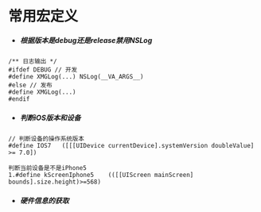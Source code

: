 # 常用宏定义

- ##### 根据版本是debug还是release禁用NSLog

```objc
/** 日志输出 */
#ifdef DEBUG // 开发
#define XMGLog(...) NSLog(__VA_ARGS__)
#else // 发布
#define XMGLog(...)
#endif
```


- ##### 判断iOS版本和设备

```objc
// 判断设备的操作系统版本
#define IOS7   ([[[UIDevice currentDevice].systemVersion doubleValue] >= 7.0])

判断当前设备是不是iPhone5
1.#define kScreenIphone5    (([[UIScreen mainScreen] bounds].size.height)>=568)
```
- ##### 硬件信息的获取